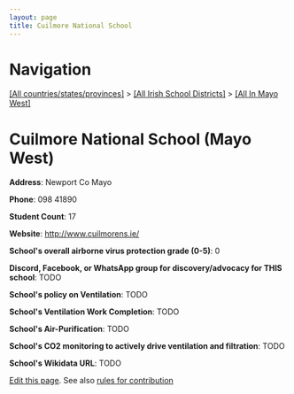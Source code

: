 ```yaml
---
layout: page
title: Cuilmore National School
---
```

# Navigation

[[All countries/states/provinces]](../../..) > [[All Irish School Districts]](../..) > [[All In Mayo West]](..)

# Cuilmore National School (Mayo West)

**Address**: Newport Co Mayo

**Phone**: 098 41890

**Student Count**: 17

**Website**: <http://www.cuilmorens.ie/>

**School's overall airborne virus protection grade (0-5)**: 0

**Discord, Facebook, or WhatsApp group for discovery/advocacy for THIS school**: TODO

**School's policy on Ventilation**: TODO

**School's Ventilation Work Completion**: TODO

**School's Air-Purification**: TODO

**School's CO2 monitoring to actively drive ventilation and filtration**: TODO

**School's Wikidata URL**: TODO


[Edit this page](https://github.com/ventilate-schools/Ireland/edit/main/./Mayo_West/Cuilmore_National_School.md). See also [rules for contribution](../../../contribution-rules/)